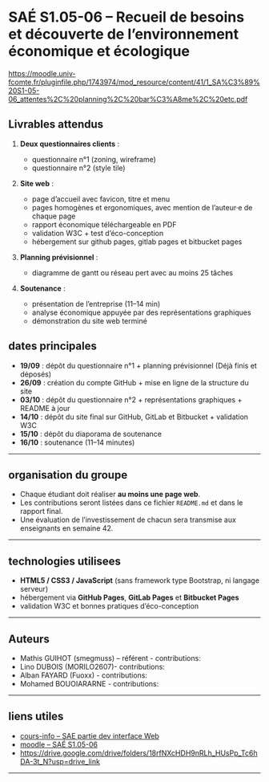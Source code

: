 # SAÉ S1.05-06 – Recueil de besoins et découverte de l’environnement économique et écologique

https://moodle.univ-fcomte.fr/pluginfile.php/1743974/mod_resource/content/41/1_SA%C3%89%20S1-05-06_attentes%2C%20planning%2C%20bar%C3%A8me%2C%20etc.pdf

## Livrables attendus
1. **Deux questionnaires clients** :  
   - questionnaire n°1 (zoning, wireframe)  
   - questionnaire n°2 (style tile)

2. **Site web** :  
   - page d’accueil avec favicon, titre et menu  
   - pages homogènes et ergonomiques, avec mention de l’auteur·e de chaque page  
   - rapport économique téléchargeable en PDF  
   - validation W3C + test d’éco-conception  
   - hébergement sur github pages, gitlab pages et bitbucket pages

3. **Planning prévisionnel** :  
   - diagramme de gantt ou réseau pert avec au moins 25 tâches

4. **Soutenance** :  
   - présentation de l’entreprise (11–14 min)  
   - analyse économique appuyée par des représentations graphiques  
   - démonstration du site web terminé  


## dates principales
- **19/09** : dépôt du questionnaire n°1 + planning prévisionnel  (Déjà finis et déposés)
- **26/09** : création du compte GitHub + mise en ligne de la structure du site  
- **03/10** : dépôt du questionnaire n°2 + représentations graphiques + README à jour  
- **14/10** : dépôt du site final sur GitHub, GitLab et Bitbucket + validation W3C  
- **15/10** : dépôt du diaporama de soutenance  
- **16/10** : soutenance (11–14 minutes)

---

## organisation du groupe
- Chaque étudiant doit réaliser **au moins une page web**.  
- Les contributions seront listées dans ce fichier `README.md` et dans le rapport final.  
- Une évaluation de l’investissement de chacun sera transmise aux enseignants en semaine 42.

---

## technologies utilisees
- **HTML5 / CSS3 / JavaScript** (sans framework type Bootstrap, ni langage serveur)  
- hébergement via **GitHub Pages**, **GitLab Pages** et **Bitbucket Pages**  
- validation W3C et bonnes pratiques d’éco-conception  


---

## Auteurs
- Mathis GUIHOT (smegmuss) – référent - contributions:
- Lino DUBOIS (MORILO2607)- contributions:
- Alban FAYARD (Fuoxx) - contributions:
- Mohamed BOUOIARARNE - contributions: 

---

## liens utiles
- [cours-info – SAE partie dev interface Web](https://cours-info.iut-bm.univ-fcomte.fr/upload/perso/77/rs_S1_DIW/diw/sae_diw_livrables_github_v25_1.html)  
- [moodle – SAÉ S1.05-06](https://moodle.univ-fcomte.fr/course/view.php?id=20777#section-0)  
- https://drive.google.com/drive/folders/18rfNXcHDH9nRLh_HUsPp_Tc6hDA-3t_N?usp=drive_link

---
